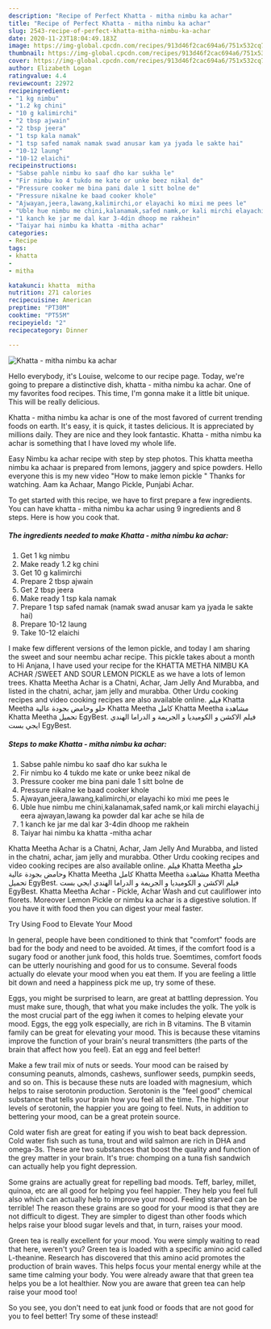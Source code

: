 ```yaml
---
description: "Recipe of Perfect Khatta - mitha nimbu ka achar"
title: "Recipe of Perfect Khatta - mitha nimbu ka achar"
slug: 2543-recipe-of-perfect-khatta-mitha-nimbu-ka-achar
date: 2020-11-23T18:04:49.183Z
image: https://img-global.cpcdn.com/recipes/913d46f2cac694a6/751x532cq70/khatta-mitha-nimbu-ka-achar-recipe-main-photo.jpg
thumbnail: https://img-global.cpcdn.com/recipes/913d46f2cac694a6/751x532cq70/khatta-mitha-nimbu-ka-achar-recipe-main-photo.jpg
cover: https://img-global.cpcdn.com/recipes/913d46f2cac694a6/751x532cq70/khatta-mitha-nimbu-ka-achar-recipe-main-photo.jpg
author: Elizabeth Logan
ratingvalue: 4.4
reviewcount: 22972
recipeingredient:
- "1 kg nimbu"
- "1.2 kg chini"
- "10 g kalimirchi"
- "2 tbsp ajwain"
- "2 tbsp jeera"
- "1 tsp kala namak"
- "1 tsp safed namak namak swad anusar kam ya jyada le sakte hai"
- "10-12 laung"
- "10-12 elaichi"
recipeinstructions:
- "Sabse pahle nimbu ko saaf dho kar sukha le"
- "Fir nimbu ko 4 tukdo me kate or unke beez nikal de"
- "Pressure cooker me bina pani dale 1 sitt bolne de"
- "Pressure nikalne ke baad cooker khole"
- "Ajwayan,jeera,lawang,kalimirchi,or elayachi ko mixi me pees le"
- "Uble hue nimbu me chini,kalanamak,safed namk,or kali mirchi elayachi,j eera ajwayan,lawang ka powder dal kar ache se hila de"
- "1 kanch ke jar me dal kar 3-4din dhoop me rakhein"
- "Taiyar hai nimbu ka khatta -mitha achar"
categories:
- Recipe
tags:
- khatta
- 
- mitha

katakunci: khatta  mitha 
nutrition: 271 calories
recipecuisine: American
preptime: "PT30M"
cooktime: "PT55M"
recipeyield: "2"
recipecategory: Dinner

---
```



![Khatta - mitha nimbu ka achar](https://img-global.cpcdn.com/recipes/913d46f2cac694a6/751x532cq70/khatta-mitha-nimbu-ka-achar-recipe-main-photo.jpg)

Hello everybody, it's Louise, welcome to our recipe page. Today, we're going to prepare a distinctive dish, khatta - mitha nimbu ka achar. One of my favorites food recipes. This time, I'm gonna make it a little bit unique. This will be really delicious.

Khatta - mitha nimbu ka achar is one of the most favored of current trending foods on earth. It's easy, it is quick, it tastes delicious. It is appreciated by millions daily. They are nice and they look fantastic. Khatta - mitha nimbu ka achar is something that I have loved my whole life.

Easy Nimbu ka achar recipe with step by step photos. This khatta meetha nimbu ka achaar is prepared from lemons, jaggery and spice powders. Hello everyone this is my new video &#34;How to make lemon pickle &#34; Thanks for watching. Aam ka Achaar, Mango Pickle, Punjabi Achar.


To get started with this recipe, we have to first prepare a few ingredients. You can have khatta - mitha nimbu ka achar using 9 ingredients and 8 steps. Here is how you cook that.

<!--inarticleads1-->

##### The ingredients needed to make Khatta - mitha nimbu ka achar:

1. Get 1 kg nimbu
1. Make ready 1.2 kg chini
1. Get 10 g kalimirchi
1. Prepare 2 tbsp ajwain
1. Get 2 tbsp jeera
1. Make ready 1 tsp kala namak
1. Prepare 1 tsp safed namak (namak swad anusar kam ya jyada le sakte hai)
1. Prepare 10-12 laung
1. Take 10-12 elaichi


I make few different versions of the lemon pickle, and today I am sharing the sweet and sour neembu achar recipe. This pickle takes about a month to Hi Anjana, I have used your recipe for the KHATTA METHA NIMBU KA ACHAR /SWEET AND SOUR LEMON PICKLE as we have a lots of lemon trees. Khatta Meetha Achar is a Chatni, Achar, Jam Jelly And Murabba, and listed in the chatni, achar, jam jelly and murabba. Other Urdu cooking recipes and video cooking recipes are also available online. فيلم Khatta Meetha حلو وحامض بجودة عالية Khatta Meetha كامل Khatta Meetha مشاهدة Khatta Meetha تحميل EgyBest. فيلم الاكشن و الكوميديا و الجريمة و الدراما الهندي ايجي بست EgyBest. 

<!--inarticleads2-->

##### Steps to make Khatta - mitha nimbu ka achar:

1. Sabse pahle nimbu ko saaf dho kar sukha le
1. Fir nimbu ko 4 tukdo me kate or unke beez nikal de
1. Pressure cooker me bina pani dale 1 sitt bolne de
1. Pressure nikalne ke baad cooker khole
1. Ajwayan,jeera,lawang,kalimirchi,or elayachi ko mixi me pees le
1. Uble hue nimbu me chini,kalanamak,safed namk,or kali mirchi elayachi,j eera ajwayan,lawang ka powder dal kar ache se hila de
1. 1 kanch ke jar me dal kar 3-4din dhoop me rakhein
1. Taiyar hai nimbu ka khatta -mitha achar


Khatta Meetha Achar is a Chatni, Achar, Jam Jelly And Murabba, and listed in the chatni, achar, jam jelly and murabba. Other Urdu cooking recipes and video cooking recipes are also available online. فيلم Khatta Meetha حلو وحامض بجودة عالية Khatta Meetha كامل Khatta Meetha مشاهدة Khatta Meetha تحميل EgyBest. فيلم الاكشن و الكوميديا و الجريمة و الدراما الهندي ايجي بست EgyBest. Khatta Meetha Achar - Pickle, Achar Wash and cut cauliflower into florets. Moreover Lemon Pickle or nimbu ka achar is a digestive solution. If you have it with food then you can digest your meal faster. 

Try Using Food to Elevate Your Mood


In general, people have been conditioned to think that "comfort" foods are bad for the body and need to be avoided. At times, if the comfort food is a sugary food or another junk food, this holds true. Soemtimes, comfort foods can be utterly nourishing and good for us to consume. Several foods actually do elevate your mood when you eat them. If you are feeling a little bit down and need a happiness pick me up, try some of these.

Eggs, you might be surprised to learn, are great at battling depression. You must make sure, though, that what you make includes the yolk. The yolk is the most crucial part of the egg iwhen it comes to helping elevate your mood. Eggs, the egg yolk especially, are rich in B vitamins. The B vitamin family can be great for elevating your mood. This is because these vitamins improve the function of your brain's neural transmitters (the parts of the brain that affect how you feel). Eat an egg and feel better!

Make a few trail mix of nuts or seeds. Your mood can be raised by consuming peanuts, almonds, cashews, sunflower seeds, pumpkin seeds, and so on. This is because these nuts are loaded with magnesium, which helps to raise serotonin production. Serotonin is the "feel good" chemical substance that tells your brain how you feel all the time. The higher your levels of serotonin, the happier you are going to feel. Nuts, in addition to bettering your mood, can be a great protein source.

Cold water fish are great for eating if you wish to beat back depression. Cold water fish such as tuna, trout and wild salmon are rich in DHA and omega-3s. These are two substances that boost the quality and function of the grey matter in your brain. It's true: chomping on a tuna fish sandwich can actually help you fight depression. 

Some grains are actually great for repelling bad moods. Teff, barley, millet, quinoa, etc are all good for helping you feel happier. They help you feel full also which can actually help to improve your mood. Feeling starved can be terrible! The reason these grains are so good for your mood is that they are not difficult to digest. They are simpler to digest than other foods which helps raise your blood sugar levels and that, in turn, raises your mood.

Green tea is really excellent for your mood. You were simply waiting to read that here, weren't you? Green tea is loaded with a specific amino acid called L-theanine. Research has discovered that this amino acid promotes the production of brain waves. This helps focus your mental energy while at the same time calming your body. You were already aware that that green tea helps you be a lot healthier. Now you are aware that green tea can help raise your mood too!

So you see, you don't need to eat junk food or foods that are not good for you to feel better! Try some of these instead!

